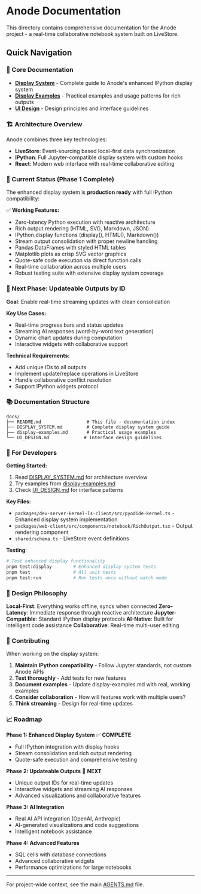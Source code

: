 # Anode Documentation

This directory contains comprehensive documentation for the Anode project - a real-time collaborative notebook system built on LiveStore.

## Quick Navigation

### 📖 Core Documentation
- **[Display System](./DISPLAY_SYSTEM.md)** - Complete guide to Anode's enhanced IPython display system
- **[Display Examples](./display-examples.md)** - Practical examples and usage patterns for rich outputs
- **[UI Design](./UI_DESIGN.md)** - Design principles and interface guidelines

### 🏗️ Architecture Overview

Anode combines three key technologies:
- **LiveStore**: Event-sourcing based local-first data synchronization
- **IPython**: Full Jupyter-compatible display system with custom hooks
- **React**: Modern web interface with real-time collaborative editing

### 🚀 Current Status (Phase 1 Complete)

The enhanced display system is **production ready** with full IPython compatibility:

✅ **Working Features:**
- Zero-latency Python execution with reactive architecture
- Rich output rendering (HTML, SVG, Markdown, JSON)
- IPython.display functions (display(), HTML(), Markdown())
- Stream output consolidation with proper newline handling
- Pandas DataFrames with styled HTML tables
- Matplotlib plots as crisp SVG vector graphics
- Quote-safe code execution via direct function calls
- Real-time collaboration across multiple users
- Robust testing suite with extensive display system coverage

### 🎯 Next Phase: Updateable Outputs by ID

**Goal**: Enable real-time streaming updates with clean consolidation

**Key Use Cases:**
- Real-time progress bars and status updates
- Streaming AI responses (word-by-word text generation)
- Dynamic chart updates during computation
- Interactive widgets with collaborative support

**Technical Requirements:**
- Add unique IDs to all outputs
- Implement update/replace operations in LiveStore
- Handle collaborative conflict resolution
- Support IPython widgets protocol

### 📚 Documentation Structure

```
docs/
├── README.md                 # This file - documentation index
├── DISPLAY_SYSTEM.md         # Complete display system guide
├── display-examples.md       # Practical usage examples
└── UI_DESIGN.md             # Interface design guidelines
```

### 🔧 For Developers

**Getting Started:**
1. Read [DISPLAY_SYSTEM.md](./DISPLAY_SYSTEM.md) for architecture overview
2. Try examples from [display-examples.md](./display-examples.md)
3. Check [UI_DESIGN.md](./UI_DESIGN.md) for interface patterns

**Key Files:**
- `packages/dev-server-kernel-ls-client/src/pyodide-kernel.ts` - Enhanced display system implementation
- `packages/web-client/src/components/notebook/RichOutput.tsx` - Output rendering component
- `shared/schema.ts` - LiveStore event definitions

**Testing**:
```bash
# Test enhanced display functionality
pnpm test:display        # Enhanced display system tests
pnpm test                # All unit tests
pnpm test:run            # Run tests once without watch mode
```

### 🧠 Design Philosophy

**Local-First**: Everything works offline, syncs when connected
**Zero-Latency**: Immediate response through reactive architecture
**Jupyter-Compatible**: Standard IPython display protocols
**AI-Native**: Built for intelligent code assistance
**Collaborative**: Real-time multi-user editing

### 🤝 Contributing

When working on the display system:
1. **Maintain IPython compatibility** - Follow Jupyter standards, not custom Anode APIs
2. **Test thoroughly** - Add tests for new features
3. **Document examples** - Update display-examples.md with real, working examples
4. **Consider collaboration** - How will features work with multiple users?
5. **Think streaming** - Design for real-time updates

### 📈 Roadmap

**Phase 1: Enhanced Display System** ✅ **COMPLETE**
- Full IPython integration with display hooks
- Stream consolidation and rich output rendering
- Quote-safe execution and comprehensive testing

**Phase 2: Updateable Outputs** 🎯 **NEXT**
- Unique output IDs for real-time updates
- Interactive widgets and streaming AI responses
- Advanced visualizations and collaborative features

**Phase 3: AI Integration**
- Real AI API integration (OpenAI, Anthropic)
- AI-generated visualizations and code suggestions
- Intelligent notebook assistance

**Phase 4: Advanced Features**
- SQL cells with database connections
- Advanced collaborative widgets
- Performance optimizations for large notebooks

---

For project-wide context, see the main [AGENTS.md](../AGENTS.md) file.
